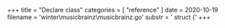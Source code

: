 +++
title = "Declare class"
categories = [ "reference" ]
date = 2020-10-19
filename = 'winter\musicbrainz\musicbrainz.go'
substr = ' struct {'
+++
